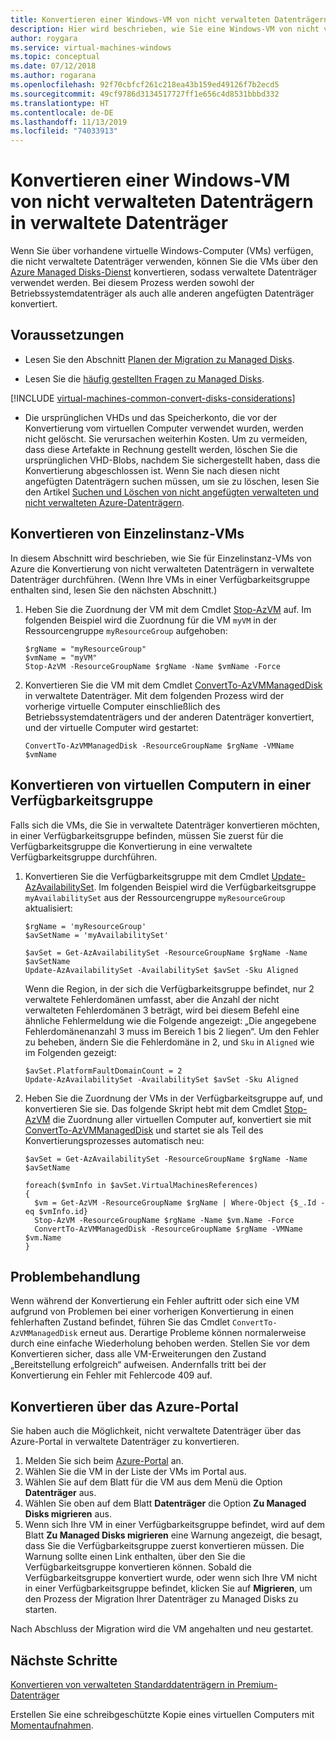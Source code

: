 ```yaml
---
title: Konvertieren einer Windows-VM von nicht verwalteten Datenträgern in verwaltete Datenträger – Azure Managed Disks
description: Hier wird beschrieben, wie Sie eine Windows-VM von nicht verwalteten Datenträgern mithilfe von PowerShell im Resource Manager-Bereitstellungsmodell in verwaltete Datenträger konvertieren.
author: roygara
ms.service: virtual-machines-windows
ms.topic: conceptual
ms.date: 07/12/2018
ms.author: rogarana
ms.openlocfilehash: 92f70cbfcf261c218ea43b159ed49126f7b2ecd5
ms.sourcegitcommit: 49cf9786d3134517727ff1e656c4d8531bbbd332
ms.translationtype: HT
ms.contentlocale: de-DE
ms.lasthandoff: 11/13/2019
ms.locfileid: "74033913"
---
```

# <a name="convert-a-windows-virtual-machine-from-unmanaged-disks-to-managed-disks"></a>Konvertieren einer Windows-VM von nicht verwalteten Datenträgern in verwaltete Datenträger

Wenn Sie über vorhandene virtuelle Windows-Computer (VMs) verfügen, die nicht verwaltete Datenträger verwenden, können Sie die VMs über den [Azure Managed Disks-Dienst](managed-disks-overview.md) konvertieren, sodass verwaltete Datenträger verwendet werden. Bei diesem Prozess werden sowohl der Betriebssystemdatenträger als auch alle anderen angefügten Datenträger konvertiert.

 

## <a name="before-you-begin"></a>Voraussetzungen


* Lesen Sie den Abschnitt [Planen der Migration zu Managed Disks](on-prem-to-azure.md#plan-for-the-migration-to-managed-disks).

* Lesen Sie die [häufig gestellten Fragen zu Managed Disks](faq-for-disks.md#migrate-to-managed-disks).

[!INCLUDE [virtual-machines-common-convert-disks-considerations](../../../includes/virtual-machines-common-convert-disks-considerations.md)]

* Die ursprünglichen VHDs und das Speicherkonto, die vor der Konvertierung vom virtuellen Computer verwendet wurden, werden nicht gelöscht. Sie verursachen weiterhin Kosten. Um zu vermeiden, dass diese Artefakte in Rechnung gestellt werden, löschen Sie die ursprünglichen VHD-Blobs, nachdem Sie sichergestellt haben, dass die Konvertierung abgeschlossen ist. Wenn Sie nach diesen nicht angefügten Datenträgern suchen müssen, um sie zu löschen, lesen Sie den Artikel [Suchen und Löschen von nicht angefügten verwalteten und nicht verwalteten Azure-Datenträgern](find-unattached-disks.md).


## <a name="convert-single-instance-vms"></a>Konvertieren von Einzelinstanz-VMs
In diesem Abschnitt wird beschrieben, wie Sie für Einzelinstanz-VMs von Azure die Konvertierung von nicht verwalteten Datenträgern in verwaltete Datenträger durchführen. (Wenn Ihre VMs in einer Verfügbarkeitsgruppe enthalten sind, lesen Sie den nächsten Abschnitt.) 

1. Heben Sie die Zuordnung der VM mit dem Cmdlet [Stop-AzVM](https://docs.microsoft.com/powershell/module/az.compute/stop-azvm) auf. Im folgenden Beispiel wird die Zuordnung für die VM `myVM` in der Ressourcengruppe `myResourceGroup` aufgehoben: 

   ```azurepowershell-interactive
   $rgName = "myResourceGroup"
   $vmName = "myVM"
   Stop-AzVM -ResourceGroupName $rgName -Name $vmName -Force
   ```

2. Konvertieren Sie die VM mit dem Cmdlet [ConvertTo-AzVMManagedDisk](https://docs.microsoft.com/powershell/module/az.compute/convertto-azvmmanageddisk) in verwaltete Datenträger. Mit dem folgenden Prozess wird der vorherige virtuelle Computer einschließlich des Betriebssystemdatenträgers und der anderen Datenträger konvertiert, und der virtuelle Computer wird gestartet:

   ```azurepowershell-interactive
   ConvertTo-AzVMManagedDisk -ResourceGroupName $rgName -VMName $vmName
   ```



## <a name="convert-vms-in-an-availability-set"></a>Konvertieren von virtuellen Computern in einer Verfügbarkeitsgruppe

Falls sich die VMs, die Sie in verwaltete Datenträger konvertieren möchten, in einer Verfügbarkeitsgruppe befinden, müssen Sie zuerst für die Verfügbarkeitsgruppe die Konvertierung in eine verwaltete Verfügbarkeitsgruppe durchführen.

1. Konvertieren Sie die Verfügbarkeitsgruppe mit dem Cmdlet [Update-AzAvailabilitySet](https://docs.microsoft.com/powershell/module/az.compute/update-azavailabilityset). Im folgenden Beispiel wird die Verfügbarkeitsgruppe `myAvailabilitySet` aus der Ressourcengruppe `myResourceGroup` aktualisiert:

   ```azurepowershell-interactive
   $rgName = 'myResourceGroup'
   $avSetName = 'myAvailabilitySet'

   $avSet = Get-AzAvailabilitySet -ResourceGroupName $rgName -Name $avSetName
   Update-AzAvailabilitySet -AvailabilitySet $avSet -Sku Aligned 
   ```

   Wenn die Region, in der sich die Verfügbarkeitsgruppe befindet, nur 2 verwaltete Fehlerdomänen umfasst, aber die Anzahl der nicht verwalteten Fehlerdomänen 3 beträgt, wird bei diesem Befehl eine ähnliche Fehlermeldung wie die Folgende angezeigt: „Die angegebene Fehlerdomänenanzahl 3 muss im Bereich 1 bis 2 liegen“. Um den Fehler zu beheben, ändern Sie die Fehlerdomäne in 2, und `Sku` in `Aligned` wie im Folgenden gezeigt:

   ```azurepowershell-interactive
   $avSet.PlatformFaultDomainCount = 2
   Update-AzAvailabilitySet -AvailabilitySet $avSet -Sku Aligned
   ```

2. Heben Sie die Zuordnung der VMs in der Verfügbarkeitsgruppe auf, und konvertieren Sie sie. Das folgende Skript hebt mit dem Cmdlet [Stop-AzVM](https://docs.microsoft.com/powershell/module/az.compute/stop-azvm) die Zuordnung aller virtuellen Computer auf, konvertiert sie mit [ConvertTo-AzVMManagedDisk](https://docs.microsoft.com/powershell/module/az.compute/convertto-azvmmanageddisk) und startet sie als Teil des Konvertierungsprozesses automatisch neu:

   ```azurepowershell-interactive
   $avSet = Get-AzAvailabilitySet -ResourceGroupName $rgName -Name $avSetName

   foreach($vmInfo in $avSet.VirtualMachinesReferences)
   {
     $vm = Get-AzVM -ResourceGroupName $rgName | Where-Object {$_.Id -eq $vmInfo.id}
     Stop-AzVM -ResourceGroupName $rgName -Name $vm.Name -Force
     ConvertTo-AzVMManagedDisk -ResourceGroupName $rgName -VMName $vm.Name
   }
   ```


## <a name="troubleshooting"></a>Problembehandlung

Wenn während der Konvertierung ein Fehler auftritt oder sich eine VM aufgrund von Problemen bei einer vorherigen Konvertierung in einen fehlerhaften Zustand befindet, führen Sie das Cmdlet `ConvertTo-AzVMManagedDisk` erneut aus. Derartige Probleme können normalerweise durch eine einfache Wiederholung behoben werden.
Stellen Sie vor dem Konvertieren sicher, dass alle VM-Erweiterungen den Zustand „Bereitstellung erfolgreich“ aufweisen. Andernfalls tritt bei der Konvertierung ein Fehler mit Fehlercode 409 auf.

## <a name="convert-using-the-azure-portal"></a>Konvertieren über das Azure-Portal

Sie haben auch die Möglichkeit, nicht verwaltete Datenträger über das Azure-Portal in verwaltete Datenträger zu konvertieren.

1. Melden Sie sich beim [Azure-Portal](https://portal.azure.com) an.
2. Wählen Sie die VM in der Liste der VMs im Portal aus.
3. Wählen Sie auf dem Blatt für die VM aus dem Menü die Option **Datenträger** aus.
4. Wählen Sie oben auf dem Blatt **Datenträger** die Option **Zu Managed Disks migrieren** aus.
5. Wenn sich Ihre VM in einer Verfügbarkeitsgruppe befindet, wird auf dem Blatt **Zu Managed Disks migrieren** eine Warnung angezeigt, die besagt, dass Sie die Verfügbarkeitsgruppe zuerst konvertieren müssen. Die Warnung sollte einen Link enthalten, über den Sie die Verfügbarkeitsgruppe konvertieren können. Sobald die Verfügbarkeitsgruppe konvertiert wurde, oder wenn sich Ihre VM nicht in einer Verfügbarkeitsgruppe befindet, klicken Sie auf **Migrieren**, um den Prozess der Migration Ihrer Datenträger zu Managed Disks zu starten.

Nach Abschluss der Migration wird die VM angehalten und neu gestartet.

## <a name="next-steps"></a>Nächste Schritte

[Konvertieren von verwalteten Standarddatenträgern in Premium-Datenträger](convert-disk-storage.md)

Erstellen Sie eine schreibgeschützte Kopie eines virtuellen Computers mit [Momentaufnahmen](snapshot-copy-managed-disk.md).

